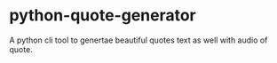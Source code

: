 # python-quote-generator
A python  cli tool to genertae beautiful  quotes text as well with audio of quote.
